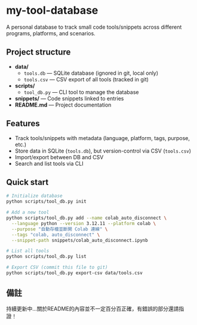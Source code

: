 # my-tool-database

A personal database to track small code tools/snippets across different programs, platforms, and scenarios.

## Project structure

- **data/**
  - `tools.db` — SQLite database (ignored in git, local only)
  - `tools.csv` — CSV export of all tools (tracked in git)
- **scripts/**
  - `tool_db.py` — CLI tool to manage the database
- **snippets/** — Code snippets linked to entries
- **README.md** — Project documentation

## Features

- Track tools/snippets with metadata (language, platform, tags, purpose, etc.)
- Store data in SQLite (`tools.db`), but version-control via CSV (`tools.csv`)
- Import/export between DB and CSV
- Search and list tools via CLI

## Quick start

```bash
# Initialize database
python scripts/tool_db.py init

# Add a new tool
python scripts/tool_db.py add --name colab_auto_disconnect \
  --language python --version 3.12.11 --platform colab \
  --purpose "自動存檔並斷開 Colab 連線" \
  --tags "colab, auto_disconnect" \
  --snippet-path snippets/colab_auto_disconnect.ipynb

# List all tools
python scripts/tool_db.py list

# Export CSV (commit this file to git)
python scripts/tool_db.py export-csv data/tools.csv
```
## 備註
持續更新中...關於README的內容並不一定百分百正確，有錯誤的部分還請指證！